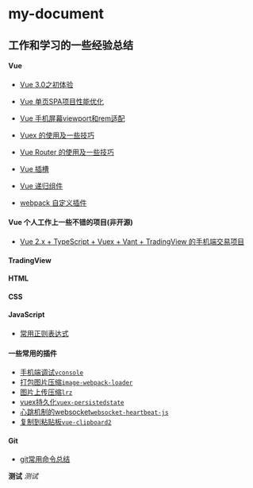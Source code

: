 # my-document## 工作和学习的一些经验总结#### Vue- [Vue 3.0之初体验]()- [Vue 单页SPA项目性能优化](https://github.com/litao9238/my-document/blob/main/src/Vue%E5%8D%95%E9%A1%B5SPA%E9%A1%B9%E7%9B%AE%E6%80%A7%E8%83%BD%E4%BC%98%E5%8C%96.md)- [Vue 手机屏幕viewport和rem适配](https://github.com/litao9238/vue-vw-demo)- [Vuex 的使用及一些技巧]()- [Vue Router 的使用及一些技巧]()- [Vue 插槽](https://github.com/litao9238/vue-slot-demo)- [Vue 递归组件](https://github.com/litao9238/vue-tree-demo)- [webpack 自定义插件]()#### Vue 个人工作上一些不错的项目(非开源)- [Vue 2.x + TypeScript + Vuex + Vant + TradingView 的手机端交易项目](https://github.com/litao9238/alp-app)#### TradingView#### HTML#### CSS#### JavaScript- [常用正则表达式](https://github.com/litao9238/my-document/blob/main/src/Regexp.md)#### 一些常用的插件- [手机端调试`vconsole`](https://www.npmjs.com/package/vconsole)- [打包图片压缩`image-webpack-loader`](https://www.npmjs.com/package/image-webpack-loader)- [图片上传压缩`lrz`](https://www.npmjs.com/package/lrz)- [vuex持久化`vuex-persistedstate`](https://www.npmjs.com/package/vuex-persistedstate)- [心跳机制的websocket`websocket-heartbeat-js`](https://www.npmjs.com/package/websocket-heartbeat-js)- [复制到粘贴板`vue-clipboard2`](https://www.npmjs.com/package/vue-clipboard2)#### Git- [git常用命令总结](https://github.com/litao9238/my-document/blob/main/src/git.md)**测试***测试*